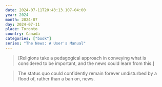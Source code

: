 ```yaml
---
date: 2024-07-11T20:43:13.107-04:00
year: 2024
month: 2024-07
day: 2024-07-11
place: Toronto
country: Canada
categories: ["book"]
series: "The News: A User's Manual"
---
```

> [Religions take a pedagogical approach in conveying what is considered to be important, and the news could learn from this.]

> The status quo could confidently remain forever undisturbed by a flood of, rather than a ban on, news.
